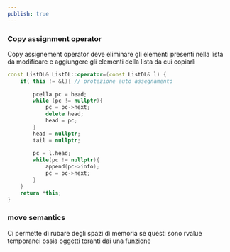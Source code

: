 ```yaml
---
publish: true
---
```

### Copy assignment operator

Copy assignement operator deve eliminare gli elementi presenti nella lista da modificare e aggiungere gli elementi della lista da cui copiarli 

```c++
const ListDL& ListDL::operator=(const ListDL& l) {
    if( this != &l){ // protezione auto assegnamento
   
        pcella pc = head;
        while (pc != nullptr){
            pc = pc->next;
            delete head;
            head = pc;
        }
        head = nullptr;
        tail = nullptr;
        
        pc = l.head;
        while(pc != nullptr){
            append(pc->info);
            pc = pc->next;
        }
    }
    return *this;
}
```

### move semantics

Ci permette di rubare degli spazi di memoria se questi sono rvalue temporanei ossia oggetti toranti dai una funzione


